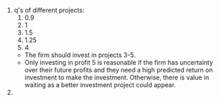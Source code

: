 1. q's of different projects:
	1. 0.9
	2. 1
	3. 1.5
	4. 1.25
	5. 4
	- The firm should invest in projects 3-5.
	- Only investing in profit 5 is reasonable if the firm has uncertainty over their future profits and they need a high predicted return on investment to make the investment. Otherwise, there is value in waiting as a better investment project could appear. 
2. 